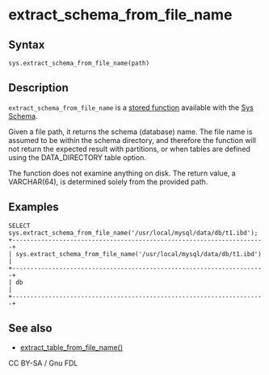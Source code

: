 
# extract_schema_from_file_name

## Syntax


```
sys.extract_schema_from_file_name(path)
```

## Description


`extract_schema_from_file_name` is a [stored function](../../../../../../../server-usage/programming-customizing-mariadb/stored-routines/stored-functions/README.md) available with the [Sys Schema](../README.md).


Given a file path, it returns the schema (database) name. The file name is assumed to be within the schema directory, and therefore the function will not return the expected result with partitions, or when tables are defined using the DATA_DIRECTORY table option.


The function does not examine anything on disk. The return value, a VARCHAR(64), is determined solely from the provided path.


## Examples


```
SELECT sys.extract_schema_from_file_name('/usr/local/mysql/data/db/t1.ibd');
+----------------------------------------------------------------------+
| sys.extract_schema_from_file_name('/usr/local/mysql/data/db/t1.ibd') |
+----------------------------------------------------------------------+
| db                                                                   |
+----------------------------------------------------------------------+
```

## See also


* [extract_table_from_file_name()](extract_table_from_file_name.md)


CC BY-SA / Gnu FDL

